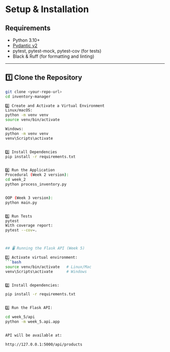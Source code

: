 # Setup & Installation

## Requirements
- Python 3.10+
- [Pydantic v2](https://docs.pydantic.dev)
- pytest, pytest-mock, pytest-cov (for tests)
- Black & Ruff (for formatting and linting)

---

## 1️⃣ Clone the Repository
```bash
git clone <your-repo-url>
cd inventory-manager

2️⃣ Create and Activate a Virtual Environment
Linux/macOS:
python -m venv venv
source venv/bin/activate

Windows:
python -m venv venv
venv\Scripts\activate


3️⃣ Install Dependencies
pip install -r requirements.txt


4️⃣ Run the Application
Procedural (Week 2 version):
cd week_2
python process_inventory.py


OOP (Week 3 version):
python main.py


5️⃣ Run Tests
pytest
With coverage report:
pytest --cov=.



## 🖥️ Running the Flask API (Week 5)

1️⃣ Activate virtual environment:
```bash
source venv/bin/activate   # Linux/Mac
venv\Scripts\activate      # Windows


2️⃣ Install dependencies:

pip install -r requirements.txt


3️⃣ Run the Flask API:

cd week_5/api
python -m week_5.api.app


API will be available at:

http://127.0.0.1:5000/api/products
